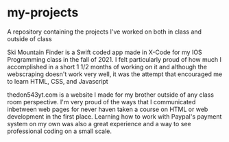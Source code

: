 # my-projects
A repository containing the projects I've worked on both in class and outside of class

Ski Mountain Finder is a Swift coded app made in X-Code for my IOS Programming class in the fall of 2021. 
I felt particularly proud of how much I accomplished in a short 1 1/2 months of working on it and although the webscraping doesn't work very well,
it was the attempt that encouraged me to learn HTML, CSS, and Javascript

thedon543yt.com is a website I made for my brother outside of any class room perspective. I'm very proud of the ways that I communicated inbetween web 
pages for never haven taken a course on HTML or web development in the first place. Learning how to work with Paypal's payment system on my own was also 
a great experience and a way to see professional coding on a small scale. 
